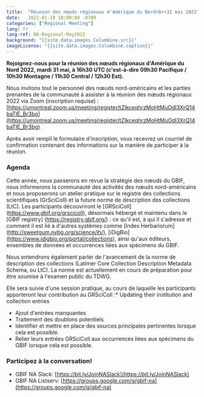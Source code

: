 ```yaml
---
title:  "Réunion des nœuds régionaux d'Amérique du Nord<br>31 mai 2022"
date:   2022-01-18 10:00:00 -0700
categories: ["Regional Meeting"]
lang: fr
lang-ref: NA-Regional-May2022
background: "{{site.data.images.Columbine.src}}"
imageLicense: "{{site.data.images.Columbine.caption}}"
---
```


**Rejoignez-nous pour la réunion des nœuds régionaux d'Amérique du Nord 2022, mardi 31 mai, à 16h30 UTC (c'est-à-dire 09h30 Pacifique / 10h30 Montagne / 11h30 Central / 12h30 Est).**

Nous invitons tout le personnel des nœuds nord-américains et les parties prenantes de la communauté à assister à la réunion des nœuds régionaux 2022 via Zoom (inscription requise) : [https://umontreal.zoom.us/meeting/register/tZIkceqhrzMoHtMuOdI3XrQ14baTlE_Br3bg](https://umontreal.zoom.us/meeting/register/tZIkceqhrzMoHtMuOdI3XrQ14baTlE_Br3bg)

Après avoir rempli le formulaire d'inscription, vous recevrez un courriel de confirmation contenant des informations sur la manière de participer à la réunion.

### Agenda
Cette année, nous passerons en revue la stratégie des nœuds du GBIF, nous informerons la communauté des activités des nœuds nord-américains et nous proposerons un atelier pratique sur le registre des collections scientifiques (GrSciColl) et la future norme de description des collections (LtC). Les participants découvriront le [GRSciColl] (https://www.gbif.org/grscicoll), désormais hébergé et maintenu dans le [GBIF registry] (https://registry.gbif.org/) : ce qu'il est, à qui il s'adresse et comment il est lié à d'autres systèmes comme [Index Herbariorum] (http://sweetgum.nybg.org/science/ih/), [iDigBio] (https://www.idigbio.org/portal/collections), ainsi qu'aux éditeurs, ensembles de données et occurrences liées aux spécimens du GBIF.

Nous entendrons également parler de l'avancement de la norme de description des collections (Latimer Core Collection Description Metadata Schema, ou LtC). La norme est actuellement en cours de préparation pour être soumise à l'examen public du TDWG.

Elle sera suivie d'une session pratique, au cours de laquelle les participants apporteront leur contribution au GRSciColl :* Updating their institution and collection entries
* Ajout d'entrées manquantes
* Traitement des doublons potentiels
* Identifier et mettre en place des sources principales pertinentes lorsque cela est possible.
* Relier leurs entrées GRSciColl aux occurrences liées aux spécimens du GBIF lorsque cela est possible.

### Participez à la conversation!
* GBIF NA Slack: [https://bit.ly/JoinNASlack](https://bit.ly/JoinNASlack)
* GBIF NA Listserv: [https://groups.google.com/g/gbif-na](https://groups.google.com/g/gbif-na)

<!--- ### Materials and resources from the meeting (view only): --->
